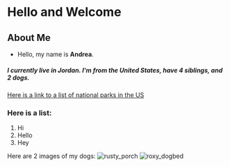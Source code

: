 # Hello and Welcome 


## About Me

- Hello, my name is **Andrea**. 
##### I currently live in Jordan. I'm from the United States, have 4 siblings, and 2 dogs. 


[Here is a link to a list of national parks in the US](https://en.wikipedia.org/wiki/List_of_national_parks_of_the_United_States)


### Here is a list: 
1. Hi
2. Hello 
3. Hey 


Here are 2 images of my dogs:
![rusty_porch](https://user-images.githubusercontent.com/123292327/214228949-5a40ce3f-af82-4705-b613-5cb8619c9c3a.jpg)
![roxy_dogbed](https://user-images.githubusercontent.com/123292327/214661448-3e898347-7af8-4f74-8278-68c8e5483e5c.jpeg)
